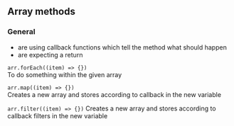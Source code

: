 ## Array methods

### General

- are using callback functions which tell the method what should happen
- are expecting a return

`arr.forEach((item) => {})`  
To do something within the given array

`arr.map((item) => {})`  
Creates a new array and stores according to callback in the new variable

`arr.filter((item) => {})`
Creates a new array and stores according to callback filters in the new variable
